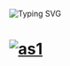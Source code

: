 
![Typing SVG](https://readme-typing-svg.herokuapp.com?font=Cinzel+Code&size=35&pause=1&color=3FF73D&width=435&lines=Hi%2C+I'm+Brakions)
#
# [![as1](https://user-images.githubusercontent.com/93687273/197913759-f602643c-66bd-454c-8ef6-324e48191ada.png)](https://www.linkedin.com/in/brakions/)



